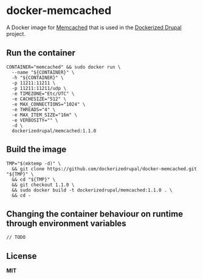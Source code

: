 # docker-memcached

A Docker image for [Memcached](http://memcached.org/) that is used in the [Dockerized Drupal](https://dockerizedrupal.com/) project.

## Run the container

    CONTAINER="memcached" && sudo docker run \
      --name "${CONTAINER}" \
      -h "${CONTAINER}" \
      -p 11211:11211 \
      -p 11211:11211/udp \
      -e TIMEZONE="Etc/UTC" \
      -e CACHESIZE="512" \
      -e MAX_CONNECTIONS="1024" \
      -e THREADS="4" \
      -e MAX_ITEM_SIZE="16m" \
      -e VERBOSITY="" \
      -d \
      dockerizedrupal/memcached:1.1.0

## Build the image

    TMP="$(mktemp -d)" \
      && git clone https://github.com/dockerizedrupal/docker-memcached.git "${TMP}" \
      && cd "${TMP}" \
      && git checkout 1.1.0 \
      && sudo docker build -t dockerizedrupal/memcached:1.1.0 . \
      && cd -

## Changing the container behaviour on runtime through environment variables

    // TODO

## License

**MIT**

